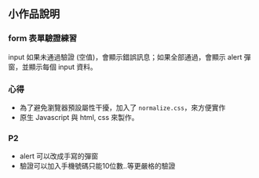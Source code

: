## 小作品說明

### form 表單驗證練習
input 如果未通過驗證 (空值)，會顯示錯誤訊息；如果全部通過，會顯示 alert 彈窗，並顯示每個 input 資料。

### 心得

- 為了避免瀏覽器預設屬性干擾，加入了 `normalize.css`，來方便實作
- 原生 Javascript 與 html, css 來製作。

### P2
- alert 可以改成手寫的彈窗
- 驗證可以加入手機號碼只能10位數..等更嚴格的驗證